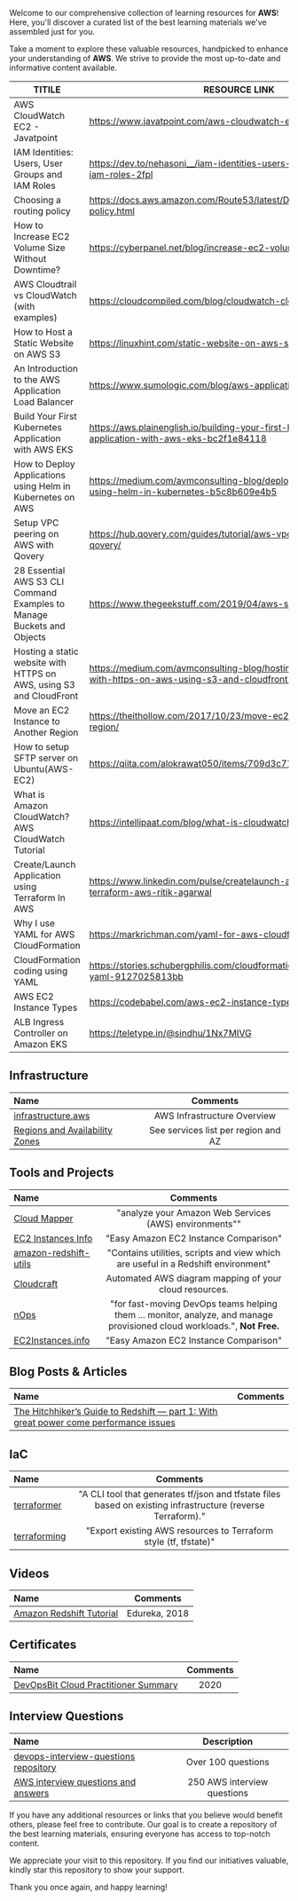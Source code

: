 Welcome to our comprehensive collection of learning resources for **AWS**! Here, you'll discover a curated list of the best learning materials we've assembled just for you.

Take a moment to explore these valuable resources, handpicked to enhance your understanding of **AWS**. We strive to provide the most up-to-date and informative content available.


| TITILE  | RESOURCE LINK |
| ------------- | -------------  |
|  AWS CloudWatch EC2 - Javatpoint | https://www.javatpoint.com/aws-cloudwatch-ec2  |
|  IAM Identities: Users, User Groups and IAM Roles  | https://dev.to/nehasoni__/iam-identities-users-user-groups-and-iam-roles-2fpl | 
| Choosing a routing policy | https://docs.aws.amazon.com/Route53/latest/DeveloperGuide/routing-policy.html | 
| How to Increase EC2 Volume Size Without Downtime?  | https://cyberpanel.net/blog/increase-ec2-volume-size/ |
| AWS Cloudtrail vs CloudWatch (with examples) | https://cloudcompiled.com/blog/cloudwatch-cloudtrail-difference/  |
| How to Host a Static Website on AWS S3 | https://linuxhint.com/static-website-on-aws-s3/ |
| An Introduction to the AWS Application Load Balancer | https://www.sumologic.com/blog/aws-application-load-balancer/ |
| Build Your First Kubernetes Application with AWS EKS  | https://aws.plainenglish.io/building-your-first-kubernetes-application-with-aws-eks-bc2f1e84118  |
| How to Deploy Applications using Helm in Kubernetes on AWS | https://medium.com/avmconsulting-blog/deploying-applications-using-helm-in-kubernetes-b5c8b609e4b5  |
| Setup VPC peering on AWS with Qovery  |  https://hub.qovery.com/guides/tutorial/aws-vpc-peering-with-qovery/  |
| 28 Essential AWS S3 CLI Command Examples to Manage Buckets and Objects | https://www.thegeekstuff.com/2019/04/aws-s3-cli-examples/ |
| Hosting a static website with HTTPS on AWS, using S3 and CloudFront | https://medium.com/avmconsulting-blog/hosting-a-static-website-with-https-on-aws-using-s3-and-cloudfront-d32655fc0dab  |
| Move an EC2 Instance to Another Region | https://theithollow.com/2017/10/23/move-ec2-instance-another-region/ |
| How to setup SFTP server on Ubuntu(AWS-EC2) | https://qiita.com/alokrawat050/items/709d3c777407ab658aa9  | 
|  What is Amazon CloudWatch? AWS CloudWatch Tutorial  | https://intellipaat.com/blog/what-is-cloudwatch-in-aws/ | 
| Create/Launch Application using Terraform In AWS  | https://www.linkedin.com/pulse/createlaunch-application-using-terraform-aws-ritik-agarwal | 
| Why I use YAML for AWS CloudFormation  |  https://markrichman.com/yaml-for-aws-cloudformation/  |
| CloudFormation coding using YAML  |  https://stories.schubergphilis.com/cloudformation-coding-using-yaml-9127025813bb  |
| AWS EC2 Instance Types    |   https://codebabel.com/aws-ec2-instance-types/  |
| ALB Ingress Controller on Amazon EKS | https://teletype.in/@sindhu/1Nx7MIVG  |

## Infrastructure

Name | Comments
:------|:------:
[infrastructure.aws](https://infrastructure.aws) | AWS Infrastructure Overview
[Regions and Availability Zones](https://aws.amazon.com/about-aws/global-infrastructure/regional-product-services) | See services list per region and AZ

## Tools and Projects

Name | Comments
:------|:------:
[Cloud Mapper](https://github.com/duo-labs/cloudmapper) | "analyze your Amazon Web Services (AWS) environments""
[EC2 Instances Info](https://www.ec2instances.info) | "Easy Amazon EC2 Instance Comparison"
[amazon-redshift-utils](https://github.com/awslabs/amazon-redshift-utils) | "Contains utilities, scripts and view which are useful in a Redshift environment"
[Cloudcraft](https://www.cloudcraft.co) | Automated AWS diagram mapping of your cloud resources.
[nOps](https://www.nops.io/devops/) | "for fast-moving DevOps teams helping them ... monitor, analyze, and manage provisioned cloud workloads.", **Not Free.**
[EC2Instances.info](https://instances.vantage.sh) | "Easy Amazon EC2 Instance Comparison"

## Blog Posts & Articles

Name | Comments
:------|:------:
[The Hitchhiker’s Guide to Redshift — part 1: With great power come performance issues](https://blog.atomdata.io/the-hitchhikers-guide-to-redshift-part-1-with-great-power-comes-performance-issues-748d293e0b18) | 

## IaC

Name | Comments
:------|:------:
[terraformer](https://github.com/GoogleCloudPlatform/terraformer) | "A CLI tool that generates tf/json and tfstate files based on existing infrastructure (reverse Terraform)."
[terraforming](https://github.com/dtan4/terraforming) | "Export existing AWS resources to Terraform style (tf, tfstate)"

## Videos

Name | Comments
:------|:------:
[Amazon Redshift Tutorial](https://www.youtube.com/watch?v=fc5WPKnbam8) | Edureka, 2018

## Certificates

Name | Comments
:------|:------:
[DevOpsBit Cloud Practitioner Summary](http://devopsbit.com/aws-cloud-practitioner) | 2020

## Interview Questions

Name | Description
:------|:------:
[devops-interview-questions repository](https://github.com/bregman-arie/devops-interview-questions/#aws) | Over 100 questions
[AWS interview questions and answers](https://www.besanttechnologies.com/aws-interview-questions-and-answers) | 250 AWS interview questions

If you have any additional resources or links that you believe would benefit others, please feel free to contribute. Our goal is to create a repository of the best learning materials, ensuring everyone has access to top-notch content.

We appreciate your visit to this repository. If you find our initiatives valuable, kindly star this repository to show your support.

Thank you once again, and happy learning!
 
